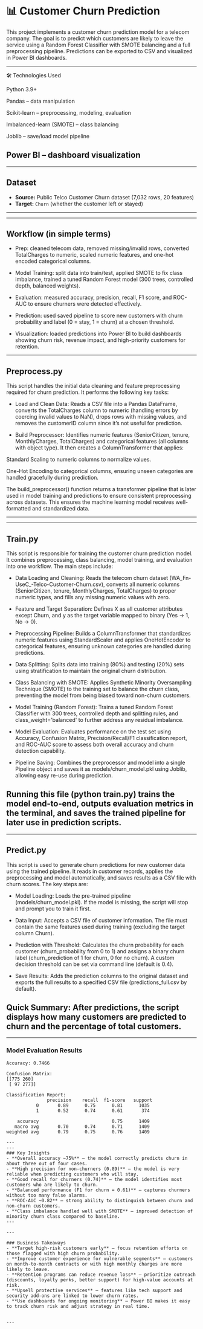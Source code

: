 # 📊 Customer Churn Prediction

This project implements a customer churn prediction model for a telecom company. The goal is to predict which customers are likely to leave the service using a Random Forest Classifier with SMOTE balancing and a full preprocessing pipeline. Predictions can be exported to CSV and visualized in Power BI dashboards.

---
🛠 Technologies Used

Python 3.9+

Pandas – data manipulation

Scikit-learn – preprocessing, modeling, evaluation

Imbalanced-learn (SMOTE) – class balancing

Joblib – save/load model pipeline

Power BI – dashboard visualization
---
---
## Dataset
- **Source:** Public Telco Customer Churn dataset (7,032 rows, 20 features)  
- **Target:** `Churn` (whether the customer left or stayed)
---
---
##  Workflow (in simple terms)
- Prep: cleaned telecom data, removed missing/invalid rows, converted TotalCharges to numeric, scaled numeric features, and one-hot encoded categorical columns.

- Model Training: split data into train/test, applied SMOTE to fix class imbalance, trained a tuned Random Forest model (300 trees, controlled depth, balanced weights).

- Evaluation: measured accuracy, precision, recall, F1 score, and ROC-AUC to ensure churners were detected effectively.

- Prediction: used saved pipeline to score new customers with churn probability and label (0 = stay, 1 = churn) at a chosen threshold.

- Visualization: loaded predictions into Power BI to build dashboards showing churn risk, revenue impact, and high-priority customers for retention.
---

## Preprocess.py
This script handles the initial data cleaning and feature preprocessing required for churn prediction. It performs the following key tasks:

- Load and Clean Data: Reads a CSV file into a Pandas DataFrame, converts the TotalCharges column to numeric (handling errors by coercing invalid values to NaN), drops rows with missing values, and removes the customerID column since it’s not useful for prediction.

- Build Preprocessor: Identifies numeric features (SeniorCitizen, tenure, MonthlyCharges, TotalCharges) and categorical features (all columns with object type). It then creates a ColumnTransformer that applies:

Standard Scaling to numeric columns to normalize values.

One-Hot Encoding to categorical columns, ensuring unseen categories are handled gracefully during prediction.

The build_preprocessor() function returns a transformer pipeline that is later used in model training and predictions to ensure consistent preprocessing across datasets. This ensures the machine learning model receives well-formatted and standardized data.

---
---
## Train.py

This script is responsible for training the customer churn prediction model. It combines preprocessing, class balancing, model training, and evaluation into one workflow. The main steps include:

- Data Loading and Cleaning: Reads the telecom churn dataset (WA_Fn-UseC_-Telco-Customer-Churn.csv), converts all numeric columns (SeniorCitizen, tenure, MonthlyCharges, TotalCharges) to proper numeric types, and fills any missing numeric values with zero.

- Feature and Target Separation: Defines X as all customer attributes except Churn, and y as the target variable mapped to binary (Yes → 1, No → 0).

- Preprocessing Pipeline: Builds a ColumnTransformer that standardizes numeric features using StandardScaler and applies OneHotEncoder to categorical features, ensuring unknown categories are handled during predictions.

- Data Splitting: Splits data into training (80%) and testing (20%) sets using stratification to maintain the original churn distribution.

- Class Balancing with SMOTE: Applies Synthetic Minority Oversampling Technique (SMOTE) to the training set to balance the churn class, preventing the model from being biased toward non-churn customers.

- Model Training (Random Forest): Trains a tuned Random Forest Classifier with 300 trees, controlled depth and splitting rules, and class_weight='balanced' to further address any residual imbalance.

- Model Evaluation: Evaluates performance on the test set using Accuracy, Confusion Matrix, Precision/Recall/F1 classification report, and ROC-AUC score to assess both overall accuracy and churn detection capability.

- Pipeline Saving: Combines the preprocessor and model into a single Pipeline object and saves it as models/churn_model.pkl using Joblib, allowing easy re-use during prediction.

Running this file (python train.py) trains the model end-to-end, outputs evaluation metrics in the terminal, and saves the trained pipeline for later use in prediction scripts.
---
---
## Predict.py

This script is used to generate churn predictions for new customer data using the trained pipeline. It reads in customer records, applies the preprocessing and model automatically, and saves results as a CSV file with churn scores. The key steps are:

- Model Loading: Loads the pre-trained pipeline (models/churn_model.pkl). If the model is missing, the script will stop and prompt you to train it first.

- Data Input: Accepts a CSV file of customer information. The file must contain the same features used during training (excluding the target column Churn).

- Prediction with Threshold: Calculates the churn probability for each customer (churn_probability from 0 to 1) and assigns a binary churn label (churn_prediction of 1 for churn, 0 for no churn). A custom decision threshold can be set via command line (default is 0.4).

- Save Results: Adds the prediction columns to the original dataset and exports the full results to a specified CSV file (predictions_full.csv by default).

Quick Summary: After predictions, the script displays how many customers are predicted to churn and the percentage of total customers.
---



---

### Model Evaluation Results

```text
Accuracy: 0.7466

Confusion Matrix:
[[775 260]
 [ 97 277]]

Classification Report:
               precision    recall  f1-score   support
           0       0.89      0.75      0.81      1035
           1       0.52      0.74      0.61       374

    accuracy                           0.75      1409
   macro avg       0.70      0.74      0.71      1409
weighted avg       0.79      0.75      0.76      1409

---
---
### Key Insights
- **Overall accuracy ~75%** — the model correctly predicts churn in about three out of four cases.  
- **High precision for non-churners (0.89)** — the model is very reliable when predicting customers who will stay.  
- **Good recall for churners (0.74)** — the model identifies most customers who are likely to churn.  
- **Balanced performance (F1 for churn = 0.61)** — captures churners without too many false alarms.  
- **ROC-AUC ~0.82** — strong ability to distinguish between churn and non-churn customers.  
- **Class imbalance handled well with SMOTE** — improved detection of minority churn class compared to baseline.  
---

---

### Business Takeaways
- **Target high-risk customers early** — focus retention efforts on those flagged with high churn probability.  
- **Improve customer experience for vulnerable segments** — customers on month-to-month contracts or with high monthly charges are more likely to leave.  
- **Retention programs can reduce revenue loss** — prioritize outreach (discounts, loyalty perks, better support) for high-value accounts at risk.  
- **Upsell protective services** — features like tech support and security add-ons are linked to lower churn rates.  
- **Use dashboards for ongoing monitoring** — Power BI makes it easy to track churn risk and adjust strategy in real time.  


---


